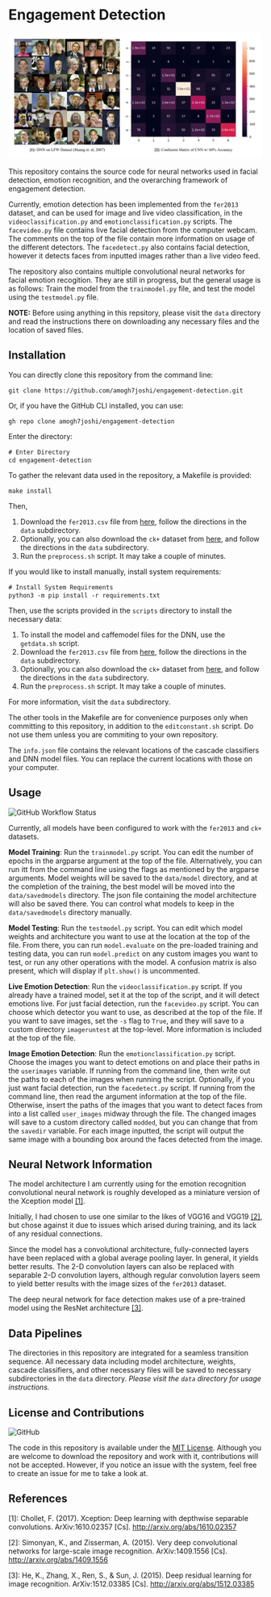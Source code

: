# Engagement Detection

![Faces](examples/diagrams.png)

This repository contains the source code for neural networks used in facial detection, emotion recognition,
and the overarching framework of engagement detection. 

Currently, emotion detection has been implemented from the `fer2013` dataset, and can be used for image and live 
video classification, in the `videoclassification.py` and `emotionclassification.py` scripts. 
The `facevideo.py` file contains live facial detection from the computer webcam. The comments
on the top of the file contain more information on usage of the different detectors. The `facedetect.py` also contains 
facial detection, however it detects faces from inputted images rather than a live video feed.

The repository also contains multiple convolutional neural networks for facial emotion recogition.
They are still in progress, but the general usage is as follows: Train the model from the `trainmodel.py` file,
and test the model using the `testmodel.py` file. 

**NOTE:** Before using anything in this repsitory, please visit the `data` directory and read the instructions
there on downloading any necessary files and the location of saved files.

## Installation

You can directly clone this repository from the command line:

```shell script
git clone https://github.com/amogh7joshi/engagement-detection.git
```

Or, if you have the GitHub CLI installed, you can use:

```shell script
gh repo clone amogh7joshi/engagement-detection
```

Enter the directory:
```shell script
# Enter Directory
cd engagement-detection
```
To gather the relevant data used in the repository, a Makefile is provided:

```shell script
make install
```

Then, 
1. Download the `fer2013.csv` file from [here](https://www.kaggle.com/deadskull7/fer2013), follow the directions in the `data`
 subdirectory.
2. Optionally, you can also download the `ck+` dataset from [here](https://www.kaggle.com/shawon10/ckplus), and follow the directions
in the `data` subdirectory.
3. Run the `preprocess.sh` script. It may take a couple of minutes.

If you would like to install manually, install system requirements:

```shell script
# Install System Requirements
python3 -m pip install -r requirements.txt
```

Then, use the scripts provided in the `scripts` directory to install the necessary data:
1. To install the model and caffemodel files for the DNN, use the `getdata.sh` script. 
2. Download the `fer2013.csv` file from [here](https://www.kaggle.com/deadskull7/fer2013), follow the directions in the `data`
 subdirectory.
3. Optionally, you can also download the `ck+` dataset from [here](https://www.kaggle.com/shawon10/ckplus), and follow the directions
in the `data` subdirectory.
4. Run the `preprocess.sh` script. It may take a couple of minutes.

For more information, visit the `data` subdirectory.

The other tools in the Makefile are for convenience purposes only when committing to this repository, 
in addition to the `editconstant.sh` script. Do not use them unless you are commiting to your own repository.

The `info.json` file contains the relevant locations of the cascade classifiers and DNN model files.
You can replace the current locations with those on your computer. 

## Usage

![GitHub Workflow Status](https://img.shields.io/github/workflow/status/amogh7joshi/chemsolve/CodeQL)

Currently, all models have been configured to work with the `fer2013` and `ck+` datasets.

**Model Training**: Run the `trainmodel.py` script. You can edit the number of epochs in the argparse argument
at the top of the file. Alternatively, you can run itt from the command line using the flags as mentioned by the 
argparse arguments. Model weights will be saved to the `data/model` directory, and at the completion of the training,
the best model will be moved into the `data/savedmodels` directory. The json file containing the model
architecture will also be saved there. You can control what models to keep in the `data/savedmodels` directory manually.

**Model Testing**: Run the `testmodel.py` script. You can edit which model weights and architecture you want to use at the 
location at the top of the file. From there, you can run `model.evaluate` on the pre-loaded training and testing data, 
you can run `model.predict` on any custom images you want to test, or run any other operations with the model. 
A confusion matrix is also present, which will display if `plt.show()` is uncommented.

**Live Emotion Detection**: Run the `videoclassification.py` script. If you already have a trained model, set it at the top of the 
script, and it will detect emotions live. For just facial detection, run the `facevideo.py` script. You can choose which detector you
want to use, as described at the top of the file. If you want to save images, set the `-s` flag to `True`, and they will save to a 
custom directory `imageruntest` at the top-level. More information is included at the top of the file. 

**Image Emotion Detection**: Run the `emotionclassification.py` script. Choose the images you want to detect emotions on and place their paths in 
the `userimages` variable. If running from the command line, then write out the paths to each of the images when running the script. Optionally, if you
just want facial detection,  run the `facedetect.py` script. If running from the command line, then read the argument information at the top of the file. 
Otherwise, insert the paths of the images that you want to detect faces from into a list called `user_images` midway through the file. The changed images will save
to a custom directory called `modded`, but you can change that from the `savedir` variable. For each image inputted, the script will output the same image
with a bounding box around the faces detected from the image.

## Neural Network Information

The model architecture I am currently using for the emotion recognition convolutional neural network is roughly developed as a miniature version of the 
Xception model [\[1\]](https://arxiv.org/abs/1610.02357).


Initially, I had chosen to use one similar to the likes of VGG16 and VGG19 
[\[2\]](http://arxiv.org/abs/1409.1556), but chose against it due to issues which arised during training, and its
lack of any residual connections.

Since the model has a convolutional architecture, fully-connected layers have been replaced with a global average pooling layer. 
In general, it yields better results. The 2-D convolution layers can also be replaced with separable 2-D convolution layers,
although regular convolution layers seem to yield better results with the image sizes of the `fer2013` dataset.

The deep neural network for face detection makes use of a pre-trained model using the  ResNet architecture 
[\[3\]](http://arxiv.org/abs/1512.03385).

## Data Pipelines

The directories in this repository are integrated for a seamless transition sequence. All necessary data
including model architecture, weights, cascade classifiers, and other necessary files will be saved to necessary 
subdirectories in the `data` directory. *Please visit the `data` directory for usage instructions.*

## License and Contributions

![GitHub](https://img.shields.io/github/license/amogh7joshi/engagement-detection)

The code in this repository is available under the [MIT License](https://github.com/amogh7joshi/fer/blob/master/LICENSE). Although you are welcome to download the 
repository and work with it, contributions will not be accepted. However, if you notice an issue with the system, feel free to create an issue for me to take a look at. 

## References
[1]: Chollet, F. (2017). Xception: Deep learning with depthwise separable convolutions. 
ArXiv:1610.02357 [Cs]. http://arxiv.org/abs/1610.02357

[2]: Simonyan, K., and Zisserman, A. (2015). Very deep convolutional networks for large-scale image recognition. ArXiv:1409.1556 [Cs]. http://arxiv.org/abs/1409.1556

[3]: He, K., Zhang, X., Ren, S., & Sun, J. (2015). Deep residual learning for image recognition. ArXiv:1512.03385 [Cs]. http://arxiv.org/abs/1512.03385